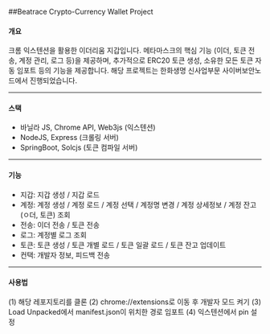 ##Beatrace Crypto-Currency Wallet Project

#### 개요
크롬 익스텐션을 활용한 이더리움 지갑입니다.
메타마스크의 핵심 기능 (이더, 토큰 전송, 계정 관리, 로그 등)을 제공하며, 추가적으로 ERC20 토큰 생성, 소유한 모든 토큰 자동 임포트 등의 기능을 제공합니다.
해당 프로젝트는 한화생명 신사업부문 사이버보안노드에서 진행되었습니다.

***

#### 스택
- 바닐라 JS, Chrome API, Web3js (익스텐션)
- NodeJS, Express (크롤링 서버)
- SpringBoot, Solcjs (토큰 컴파일 서버)

***

#### 기능
- 지갑: 지갑 생성 / 지갑 로드
- 계정: 계정 생성 / 계정 로드 / 계정 선택 / 계정명 변경 / 계정 상세정보 / 계정 잔고(ㅇ더, 토큰) 조회
- 전송: 이더 전송 / 토큰 전송
- 로그: 계정별 로그 조회
- 토큰: 토큰 생성 / 토큰 개별 로드 / 토큰 일괄 로드 / 토큰 잔고 업데이트
- 컨택: 개발자 정보, 피드백 전송

***

#### 사용법
(1) 해당 레포지토리를 클론
(2) chrome://extensions로 이동 후 개발자 모드 켜기
(3) Load Unpacked에서 manifest.json이 위치한 경로 임포트
(4) 익스텐션에서 pin 설정



